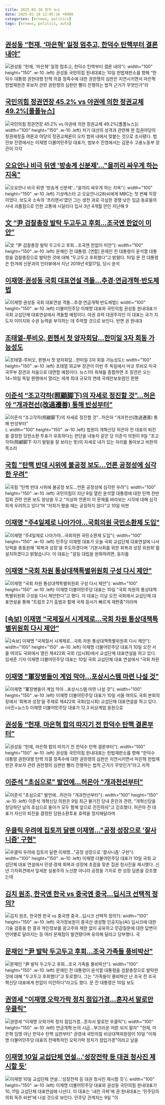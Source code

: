 ```yaml
---
title: 2025.02.10 정치 뉴스
date: 2025-02-10 12:05:16 +0900
categories: [krnews, politics]
tags: [krnews, politics, auto]
---
```

## [권성동 “헌재, ‘마은혁‘ 일정 멈추고, 한덕수 탄핵부터 결론 내야”](https://n.news.naver.com/mnews/article/018/0005939904)

![권성동 “헌재, ‘마은혁‘ 일정 멈추고, 한덕수 탄핵부터 결론 내야”](https://mimgnews.pstatic.net/image/origin/018/2025/02/10/5939904.jpg?type=nf220_150){: width="100" height="150" .w-10 .left}
권성동 국민의힘 원내대표는 10일 헌법재판소를 향해 “한덕수 대통령 권한대행 탄핵 의결 정족수에 대한 권한쟁의 심판은 지연시키면서 마은혁 헌법재판관 후보자 관련 권한쟁의 심판만 빨리 진행하는 법적 근거가 무엇인가”라

## [국민의힘 정권연장 45.2% vs 야권에 의한 정권교체 49.2%[폴폴뉴스]](https://n.news.naver.com/mnews/article/277/0005543775)

![국민의힘 정권연장 45.2% vs 야권에 의한 정권교체 49.2%[폴폴뉴스]](https://mimgnews.pstatic.net/image/origin/277/2025/02/10/5543775.jpg?type=nf220_150){: width="100" height="150" .w-10 .left}
차기 대선의 성격과 관련해 현 집권야당의 정권재창출 여론과 야당의 정권교체론이 오차 범위 내에서 맞붙는 것으로 조사됐다. 범진보 진영에서는 이재명 더불어민주당 대표가, 범보수 진영에서는 김문수 고용노동부 장관이 각각

## [오요안나 비극 뒤엔 '방송계 신분제'..."을끼리 싸우게 하는 지옥"](https://n.news.naver.com/mnews/article/469/0000847943)

![오요안나 비극 뒤엔 '방송계 신분제'..."을끼리 싸우게 하는 지옥"](https://mimgnews.pstatic.net/image/origin/469/2025/02/09/847943.jpg?type=nf220_150){: width="100" height="150" .w-10 .left}
기상캐스터 고 오요안나(28)씨에게 MBC는 첫 번째 직장이었다. 보도국 소속의 '프리랜서'였던 그는 생전 과로·극심한 경쟁·낮은 임금·동료들의 사내 괴롭힘으로 인한 고통에 시달리다 입사 3년 4개월 만인 지난해 9

## [文 “尹 검찰총장 발탁 두고두고 후회…조국엔 한없이 미안”](https://n.news.naver.com/mnews/article/016/0002426192)

![文 “尹 검찰총장 발탁 두고두고 후회…조국엔 한없이 미안”](https://mimgnews.pstatic.net/image/origin/016/2025/02/10/2426192.jpg?type=nf220_150){: width="100" height="150" .w-10 .left}
문재인 전 대통령. [연합] 문재인 전 대통령이 윤석열 대통령을 검찰총장으로 발탁한 것에 대해 “두고두고 후회했다”고 밝혔다. 10일 문 전 대통령은 한겨레 신문과의 인터뷰에서 지난 2019년 6월17일, 당시 윤석

## [이재명·권성동 국회 대표연설 격돌…추경·연금개혁·반도체법](https://n.news.naver.com/mnews/article/666/0000063930)

![이재명·권성동 국회 대표연설 격돌…추경·연금개혁·반도체법](https://mimgnews.pstatic.net/image/origin/666/2025/02/09/63930.jpg?type=nf220_150){: width="100" height="150" .w-10 .left}
더불어민주당 이재명 대표와 국민의힘 권성동 원내대표가 국회 교섭단체 대표연설에서 격돌할 예정이다. 야권 유력 대권주자인 이 대표는 국가 지도자 이미지와 수권 능력을 부각하는 데 주력할 것으로 보인다. 반면 권 원내대

## [조태열-루비오, 뮌헨서 첫 양자회담…한미일 3자 회동 가능성도](https://n.news.naver.com/mnews/article/421/0008065129)

![조태열-루비오, 뮌헨서 첫 양자회담…한미일 3자 회동 가능성도](https://mimgnews.pstatic.net/image/origin/421/2025/02/10/8065129.jpg?type=nf220_150){: width="100" height="150" .w-10 .left}
조태열 외교부 장관이 이번 주 독일에서 마코 루비오 미국 국무부 장관과 처음으로 대면할 예정이다. 뉴스1의 취재를 종합하면 조 장관은 오는 14~16일 독일 뮌헨에서 열리는 세계 최대 규모의 연례 국제안보포럼인 뮌헨

## [이준석 “조고각하(照顧脚下)의 자세로 정진할 것”…허은아 “개과천선(改過遷善) 통해 반성부터”](https://n.news.naver.com/mnews/article/087/0001096802)

![이준석 “조고각하(照顧脚下)의 자세로 정진할 것”…허은아 “개과천선(改過遷善) 통해 반성부터”](https://mimgnews.pstatic.net/image/origin/087/2025/02/09/1096802.jpg?type=nf220_150){: width="100" height="150" .w-10 .left}
법원이 개혁신당 허은아 전 대표의 퇴진을 결정한 당원소환 투표가 유효하다는 판단을 내놓자 같은 당 이준석 의원이 9일 "조고각하(照顧脚下·자기 발밑을 잘 보라는 뜻)의 자세로 내가 있는 자리를 돌아보고 비판의 목소리

## [국힘 "탄핵 반대 시위에 불공정 보도…언론 공정성에 심각한 우려"](https://n.news.naver.com/mnews/article/018/0005939936)

![국힘 "탄핵 반대 시위에 불공정 보도…언론 공정성에 심각한 우려"](https://mimgnews.pstatic.net/image/origin/018/2025/02/10/5939936.jpg?type=nf220_150){: width="100" height="150" .w-10 .left}
국민의힘이 지난 8일 열린 윤석열 대통령에 대한 탄핵 찬반집회 관련 언론 보도 양상을 두고 “지상파 언론이 이 문제를 바라보는 시각에 대해 심각하게 우려하고 있다”며 “저희가 봤을 때는 공정하지 않다”고 10일 비판

## [이재명 "주4일제로 나아가야…국회의원 국민소환제 도입"](https://n.news.naver.com/mnews/article/055/0001230245)

![이재명 "주4일제로 나아가야…국회의원 국민소환제 도입"](https://mimgnews.pstatic.net/image/origin/055/2025/02/10/1230245.jpg?type=nf220_150){: width="100" height="150" .w-10 .left}
민주당 이재명 대표가 오늘 국회 교섭단체 대표연설에 나서 당력을 총동원해 '회복과 성장'을 주도하겠다며 '기본사회를 위한 회복과 성장 위원회'를 설치하겠다고 밝혔습니다. 이 대표는 "갈등 대립을 완화하려면, 둥지를

## [이재명 "국회 차원 통상대책특별위원회 구성 다시 제안"](https://n.news.naver.com/mnews/article/014/0005305878)

![이재명 "국회 차원 통상대책특별위원회 구성 다시 제안"](https://mimgnews.pstatic.net/image/origin/014/2025/02/10/5305878.jpg?type=nf220_150){: width="100" height="150" .w-10 .left}
이재명 더불어민주당 대표는 10일 "국회 차원의 통상대책특별위원회 구성을 다시 제안한다"고 했다. 이 대표는 이날 오전 국회에서 교섭단체 대표연설을 통해 "트럼프 2기 출범과 함께 국제 질서가 빠르게 재편중"이라며

## [[속보] 이재명 “국제질서 시계제로…국회 차원 통상대책특별위원회 다시 제안”](https://n.news.naver.com/mnews/article/016/0002426306)

![[속보] 이재명 “국제질서 시계제로…국회 차원 통상대책특별위원회 다시 제안”](https://mimgnews.pstatic.net/image/origin/016/2025/02/10/2426306.jpg?type=nf220_150){: width="100" height="150" .w-10 .left}
이재명 더불어민주당 대표가 10일 오전 서울 여의도 국회에서 열린 제422회 국회 (임시회)에서 교섭단체 대표연설을 하고 있다. 임세준 기자 이재명 더불어민주당 대표는 10일 국회 교섭단체 대표 연설에서 “국회 차원

## [이재명 "軍장병들이 계엄 막아…포상시스템 마련 나설 것"](https://n.news.naver.com/mnews/article/018/0005939919)

![이재명 "軍장병들이 계엄 막아…포상시스템 마련 나설 것"](https://mimgnews.pstatic.net/image/origin/018/2025/02/10/5939919.jpg?type=nf220_150){: width="100" height="150" .w-10 .left}
이재명 더불어민주당 대표가 10일 서울 여의도 국회 본회의장에서 ‘회복과 성장’을 주제로 제422회 국회(임시회) 교섭단체 대표연설을 하고 있다. (사진=뉴스1) 이재명 더불어민주당 대표가 12.3 비상계엄 동원으로

## [권성동 “헌재, 마은혁 합의 따지기 전 한덕수 탄핵 결론부터”](https://n.news.naver.com/mnews/article/009/0005441078)

![권성동 “헌재, 마은혁 합의 따지기 전 한덕수 탄핵 결론부터”](https://mimgnews.pstatic.net/image/origin/009/2025/02/10/5441078.jpg?type=nf220_150){: width="100" height="150" .w-10 .left}
권성동 국민의힘 원내대표는 헌법재판소를 향해 “한덕수 대통령 권한대행 탄핵 의결 정족수에 대한 권한쟁의 심판은 지연시키면서 마은혁 헌법재판관 후보자 관련 권한쟁의 심판만 빨리 진행하는 법적 근거가 무엇인가”라고 지적

## [이준석 "초심으로" 발언에…허은아 "개과천선부터"](https://n.news.naver.com/mnews/article/277/0005543685)

![이준석 "초심으로" 발언에…허은아 "개과천선부터"](https://mimgnews.pstatic.net/image/origin/277/2025/02/09/5543685.jpg?type=nf220_150){: width="100" height="150" .w-10 .left}
이준석 개혁신당 의원은 9일 최근 불거진 당내 혼란과 관련, "개혁신당을 창당하던 날의 초심으로 돌아가 모두 함께 앞으로 전진하자"고 강조했다. 허은아 전 대표가 자신의 퇴진을 결정한 당원소환투표 효력을 정지해달라며

## [우클릭 우려에 집토끼 달랜 이재명…"공정 성장으로 '잘사니즘' 구현"](https://n.news.naver.com/mnews/article/003/0013057052)

![우클릭 우려에 집토끼 달랜 이재명…"공정 성장으로 '잘사니즘' 구현"](https://mimgnews.pstatic.net/image/origin/003/2025/02/10/13057052.jpg?type=nf220_150){: width="100" height="150" .w-10 .left}
이재명 더불어민주당 대표가 10일 국회 교섭단체 대표 연설에서 민생·경제 회복과 성장에 초점을 맞춘 집권 청사진을 제시했다. 신년 기자회견에서 앞세운 실용주의 노선뿐 아니라 공정을 기치로 한 성장 담론을 강조했는데

## [김치 원조, 한국엔 한국 vs 중국엔 중국…딥시크 선택적 정의?](https://n.news.naver.com/mnews/article/277/0005543843)

![김치 원조, 한국엔 한국 vs 중국엔 중국…딥시크 선택적 정의?](https://mimgnews.pstatic.net/image/origin/277/2025/02/10/5543843.jpg?type=nf220_150){: width="100" height="150" .w-10 .left}
국가정보원이 중국산 생성형 인공지능(AI) 딥시크에 대한 기술 검증을 한 결과 개인정보를 광고주와 제한 없이 공유하고 민감질문에 대한 답변이 언어별로 달라지는 등 여러 문제점이 발견됐다며 유의해 달라고 당부했다. 국

## [문재인 "尹 발탁 두고두고 후회…조국 가족들 풍비박산"](https://n.news.naver.com/mnews/article/014/0005305826)

![문재인 "尹 발탁 두고두고 후회…조국 가족들 풍비박산"](https://mimgnews.pstatic.net/image/origin/014/2025/02/10/5305826.jpg?type=nf220_150){: width="100" height="150" .w-10 .left}
문재인 전 대통령이 윤석열 대통령을 검찰총장으로 발탁한 것에 대해 "두고두고 후회했다"고 토로했다. 그는 "가족들이 풍비박산 난 조국 전 조국혁신당 대표에게 한없이 미안하다"라고도 했다. 문 전 대통령은 10일 보도

## [권영세 "이재명 오락가락 정치 점입가경…혼자서 말로만 우클릭"](https://n.news.naver.com/mnews/article/029/0002934190)

![권영세 "이재명 오락가락 정치 점입가경…혼자서 말로만 우클릭"](https://mimgnews.pstatic.net/image/origin/029/2025/02/10/2934190.jpg?type=nf220_150){: width="100" height="150" .w-10 .left}
연금개혁 논의 시급…부끄러운 어른 되지 말자" "헌재, 마은혁 임명 아닌 한덕수 탄핵 심판부터" 권영세 국민의힘 비상대책위원장이 10일 "이재명 더불어민주당 대표의 전매특허인 오락가락 정치가 점입가경"이라고 날을

## [이재명 10일 교섭단체 연설…'성장전략 등 대권 청사진 제시할 듯'](https://n.news.naver.com/mnews/article/277/0005543589)

![이재명 10일 교섭단체 연설…'성장전략 등 대권 청사진 제시할 듯'](https://mimgnews.pstatic.net/image/origin/277/2025/02/09/5543589.jpg?type=nf220_150){: width="100" height="150" .w-10 .left}
이재명 더불어민주당 대표와 권성동 국민의힘 원내대표가 10, 11일 교섭단체 대표연설에 나선다. 이 대표는 '내란 극복'에 권 원내대표는 '민주당의 의회 독주 비판'에 나설 것으로 보인다. 민주당 관계자는 9일 "이


